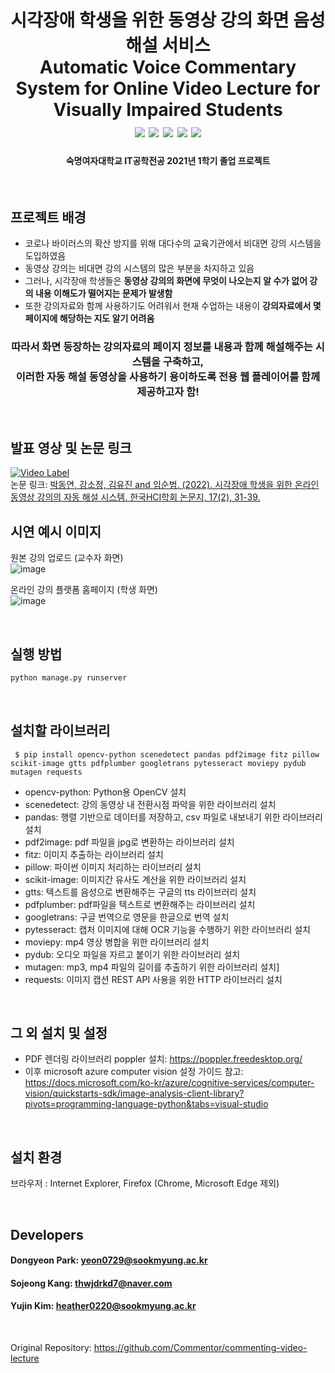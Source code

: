 <h1 align="center"> 
시각장애 학생을 위한 동영상 강의 화면 음성 해설 서비스<br/>
Automatic Voice Commentary System for Online Video Lecture for Visually Impaired Students
  
<br>
  
<img src="https://img.shields.io/badge/Python-3776AB?style=flat&logo=Python&logoColor=white">
<img src="https://img.shields.io/badge/OpenCV-5C3EE8?style=flat&logo=OpenCV&logoColor=white">
<img src="https://img.shields.io/badge/pandas-150458?style=flat&logo=pandas&logoColor=white">
<img src="https://img.shields.io/badge/Google Translate-4285F4?style=flat&logo=Google Translate&logoColor=white">  
<img src="https://img.shields.io/badge/Django-092E20?style=flat&logo=Django&logoColor=white"> 
<h4 align="center">숙명여자대학교 IT공학전공 2021년 1학기 졸업 프로젝트</h4>
</h1>

<br/>

## 프로젝트 배경
* 코로나 바이러스의 확산 방지를 위해 대다수의 교육기관에서 비대면 강의 시스템을 도입하였음
* 동영상 강의는 비대면 강의 시스템의 많은 부분을 차지하고 있음
* 그러나, 시각장애 학생들은 **동영상 강의의 화면에 무엇이 나오는지 알 수가 없어 강의 내용 이해도가 떨어지는 문제가 발생함**
* 또한 강의자료와 함께 사용하기도 어려워서 현재 수업하는 내용이 **강의자료에서 몇 페이지에 해당하는 지도 알기 어려움**


<h3 align="center"> 따라서 화면 등장하는 강의자료의 페이지 정보를 내용과 함께 해설해주는 시스템을 구축하고, <br/>
  이러한 자동 해설 동영상을 사용하기 용이하도록 전용 웹 플레이어를 함께 제공하고자 함!</h3>

<br/>

## 발표 영상 및 논문 링크
[![Video Label](http://img.youtube.com/vi/qrxdCjk2UBw/0.jpg)](https://youtu.be/qrxdCjk2UBw)\
논문 링크: [박동연, 강소정, 김유진 and 임순범. (2022). 시각장애 학생을 위한 온라인 동영상 강의의 자동 해설 시스템. 한국HCI학회 논문지, 17(2), 31-39.](https://www.kci.go.kr/kciportal/ci/sereArticleSearch/ciSereArtiView.kci?sereArticleSearchBean.artiId=ART002852907)

## 시연 예시 이미지
원본 강의 업로드 (교수자 화면)
<br>
![image](https://user-images.githubusercontent.com/47679768/134172323-b0bc549e-510e-4ecd-a08a-a5a38300a38f.png)

온라인 강의 플랫폼 홈페이지 (학생 화면)
<br>
![image](https://user-images.githubusercontent.com/47679768/134172390-1cfb1dfc-99e0-4309-9bb1-91243e829b6a.png)

<br/>

## 실행 방법

```bash
python manage.py runserver
```
<br/>

## 설치할 라이브러리
<pre><code> $ pip install opencv-python scenedetect pandas pdf2image fitz pillow scikit-image gtts pdfplumber googletrans pytesseract moviepy pydub mutagen requests </code></pre>

* opencv-python: Python용 OpenCV 설치
* scenedetect: 강의 동영상 내 전환시점 파악을 위한 라이브러리 설치
* pandas: 행렬 기반으로 데이터를 저장하고, csv 파일로 내보내기 위한 라이브러리 설치
* pdf2image: pdf 파일을 jpg로 변환하는 라이브러리 설치
* fitz: 이미지 추출하는 라이브러리 설치
* pillow: 파이썬 이미지 처리하는 라이브러리 설치
* scikit-image: 이미지간 유사도 계산을 위한 라이브러리 설치
* gtts: 텍스트를 음성으로 변환해주는 구글의 tts 라이브러리 설치
* pdfplumber: pdf파일을 텍스트로 변환해주는 라이브러리 설치
* googletrans: 구글 번역으로 영문을 한글으로 번역 설치
* pytesseract: 캡처 이미지에 대해 OCR 기능을 수행하기 위한 라이브러리 설치
* moviepy: mp4 영상 병합을 위한 라이브러리 설치
* pydub: 오디오 파일을 자르고 붙이기 위한 라이브러리 설치
* mutagen: mp3, mp4 파일의 길이를 추출하기 위한 라이브러리 설치]
* requests: 이미지 캡션 REST API 사용을 위한 HTTP 라이브러리 설치

<br/>

## 그 외 설치 및 설정
* PDF 렌더링 라이브러리 poppler 설치: https://poppler.freedesktop.org/ 
* 이후 microsoft azure computer vision 설정 가이드 참고: https://docs.microsoft.com/ko-kr/azure/cognitive-services/computer-vision/quickstarts-sdk/image-analysis-client-library?pivots=programming-language-python&tabs=visual-studio

<br/>

## 설치 환경
브라우저 : Internet Explorer, Firefox (Chrome, Microsoft Edge 제외)

<br/>

## Developers
#### Dongyeon Park: yeon0729@sookmyung.ac.kr
#### Sojeong Kang: thwjdrkd7@naver.com
#### Yujin Kim: heather0220@sookmyung.ac.kr

<br/>

Original Repository: https://github.com/Commentor/commenting-video-lecture
